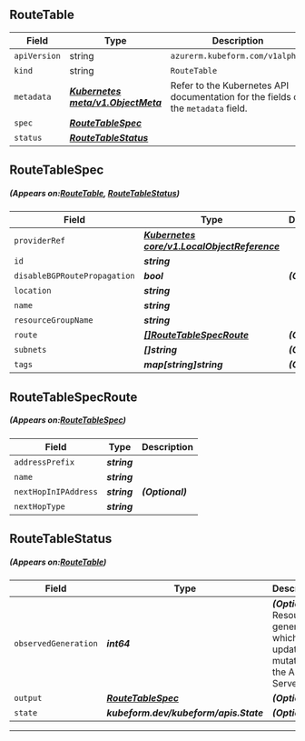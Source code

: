 ## RouteTable
| Field | Type | Description |
| ------ | ----- | ----------- |
| `apiVersion` | string | `azurerm.kubeform.com/v1alpha1` |
|    `kind` | string | `RouteTable` |
| `metadata` | ***[Kubernetes meta/v1.ObjectMeta](https://kubernetes.io/docs/reference/generated/kubernetes-api/v1.13/#objectmeta-v1-meta)***|Refer to the Kubernetes API documentation for the fields of the `metadata` field.|
| `spec` | ***[RouteTableSpec](#RouteTableSpec)***||
| `status` | ***[RouteTableStatus](#RouteTableStatus)***||
## RouteTableSpec
##### (Appears on:[RouteTable](#RouteTable), [RouteTableStatus](#RouteTableStatus))
| Field | Type | Description |
| ------ | ----- | ----------- |
| `providerRef` | ***[Kubernetes core/v1.LocalObjectReference](https://kubernetes.io/docs/reference/generated/kubernetes-api/v1.13/#localobjectreference-v1-core)***||
| `id` | ***string***||
| `disableBGPRoutePropagation` | ***bool***| ***(Optional)*** |
| `location` | ***string***||
| `name` | ***string***||
| `resourceGroupName` | ***string***||
| `route` | ***[[]RouteTableSpecRoute](#RouteTableSpecRoute)***| ***(Optional)*** |
| `subnets` | ***[]string***| ***(Optional)*** |
| `tags` | ***map[string]string***| ***(Optional)*** |
## RouteTableSpecRoute
##### (Appears on:[RouteTableSpec](#RouteTableSpec))
| Field | Type | Description |
| ------ | ----- | ----------- |
| `addressPrefix` | ***string***||
| `name` | ***string***||
| `nextHopInIPAddress` | ***string***| ***(Optional)*** |
| `nextHopType` | ***string***||
## RouteTableStatus
##### (Appears on:[RouteTable](#RouteTable))
| Field | Type | Description |
| ------ | ----- | ----------- |
| `observedGeneration` | ***int64***| ***(Optional)*** Resource generation, which is updated on mutation by the API Server.|
| `output` | ***[RouteTableSpec](#RouteTableSpec)***| ***(Optional)*** |
| `state` | ***kubeform.dev/kubeform/apis.State***| ***(Optional)*** |
---
